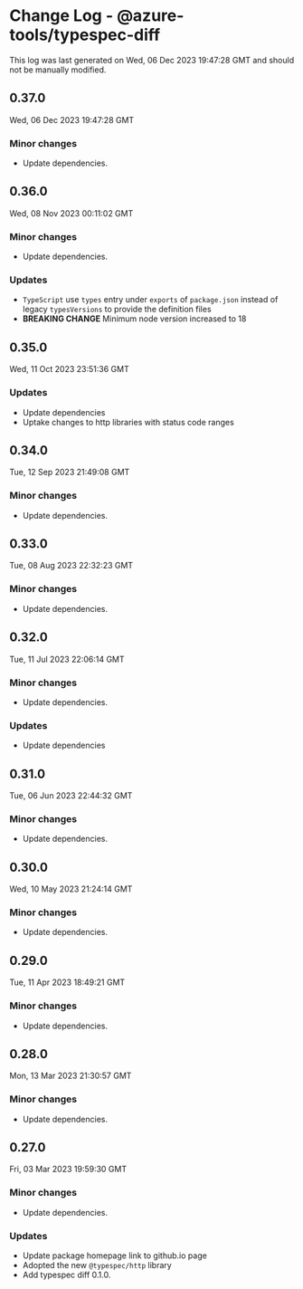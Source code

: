 # Change Log - @azure-tools/typespec-diff

This log was last generated on Wed, 06 Dec 2023 19:47:28 GMT and should not be manually modified.

## 0.37.0
Wed, 06 Dec 2023 19:47:28 GMT

### Minor changes

- Update dependencies.

## 0.36.0
Wed, 08 Nov 2023 00:11:02 GMT

### Minor changes

- Update dependencies.

### Updates

- `TypeScript` use `types` entry under `exports` of `package.json` instead of legacy `typesVersions` to provide the definition files
- **BREAKING CHANGE** Minimum node version increased to 18

## 0.35.0
Wed, 11 Oct 2023 23:51:36 GMT

### Updates

- Update dependencies
- Uptake changes to http libraries with status code ranges

## 0.34.0
Tue, 12 Sep 2023 21:49:08 GMT

### Minor changes

- Update dependencies.

## 0.33.0
Tue, 08 Aug 2023 22:32:23 GMT

### Minor changes

- Update dependencies.

## 0.32.0
Tue, 11 Jul 2023 22:06:14 GMT

### Minor changes

- Update dependencies.

### Updates

- Update dependencies

## 0.31.0
Tue, 06 Jun 2023 22:44:32 GMT

### Minor changes

- Update dependencies.

## 0.30.0
Wed, 10 May 2023 21:24:14 GMT

### Minor changes

- Update dependencies.

## 0.29.0
Tue, 11 Apr 2023 18:49:21 GMT

### Minor changes

- Update dependencies.

## 0.28.0
Mon, 13 Mar 2023 21:30:57 GMT

### Minor changes

- Update dependencies.

## 0.27.0
Fri, 03 Mar 2023 19:59:30 GMT

### Minor changes

- Update dependencies.

### Updates

- Update package homepage link to github.io page
- Adopted the new `@typespec/http` library
- Add typespec diff 0.1.0.

